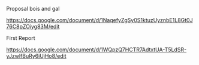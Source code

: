 
Proposal bois and gal

https://docs.google.com/document/d/1NaqefyZgSy0S1ktuzUyznbE1L8Gt0J76C8pZOiyg83M/edit


First Report

https://docs.google.com/document/d/1WQpzQ7HCTR7AdtxtUA-T5LdSR-yJzwlfBuRy6iUjHo8/edit
